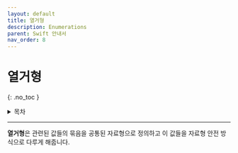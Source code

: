 ```yaml
---
layout: default
title: 열거형
description: Enumerations
parent: Swift 안내서
nav_order: 8
---
```


# 열거형

{: .no_toc }

<details markdown="block">
  <summary>
    목차
  </summary>
  {: .text-delta }
1. TOC
{:toc}
</details>

---

**열거형**은 관련된 값들의 묶음을 공통된 자료형으로 정의하고 이 값들을 자료형 안전 방식으로 다루게 해줍니다.